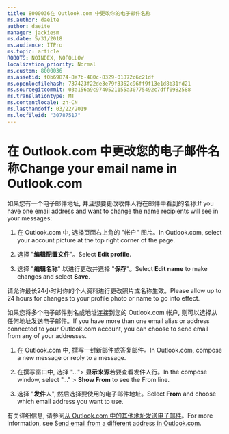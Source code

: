 ```yaml
---
title: 8000036在 Outlook.com 中更改你的电子邮件名称
ms.author: daeite
author: daeite
manager: jackiesm
ms.date: 5/31/2018
ms.audience: ITPro
ms.topic: article
ROBOTS: NOINDEX, NOFOLLOW
localization_priority: Normal
ms.custom: 8000036
ms.assetid: f0b69874-8a7b-480c-8329-01872c6c21df
ms.openlocfilehash: 737423f22de3e79f3362c96ff9f13e1d8b31fd21
ms.sourcegitcommit: 03a156a9c9740521155a30775492c7dff0982588
ms.translationtype: MT
ms.contentlocale: zh-CN
ms.lasthandoff: 03/22/2019
ms.locfileid: "30787517"
---
```

# <a name="change-your-email-name-in-outlookcom"></a><span data-ttu-id="66d5c-102">在 Outlook.com 中更改您的电子邮件名称</span><span class="sxs-lookup"><span data-stu-id="66d5c-102">Change your email name in Outlook.com</span></span>

<span data-ttu-id="66d5c-103">如果您有一个电子邮件地址, 并且想要更改收件人将在邮件中看到的名称:</span><span class="sxs-lookup"><span data-stu-id="66d5c-103">If you have one email address and want to change the name recipients will see in your messages:</span></span>
  
1. <span data-ttu-id="66d5c-104">在 Outlook.com 中, 选择页面右上角的 "帐户" 图片。</span><span class="sxs-lookup"><span data-stu-id="66d5c-104">In Outlook.com, select your account picture at the top right corner of the page.</span></span>
    
2. <span data-ttu-id="66d5c-105">选择 "**编辑配置文件**"。</span><span class="sxs-lookup"><span data-stu-id="66d5c-105">Select **Edit profile**.</span></span> 
    
3. <span data-ttu-id="66d5c-106">选择 "**编辑名称**" 以进行更改并选择 "**保存**"。</span><span class="sxs-lookup"><span data-stu-id="66d5c-106">Select **Edit name** to make changes and select **Save**.</span></span> 
    
<span data-ttu-id="66d5c-107">请允许最长24小时对你的个人资料进行更改照片或名称生效。</span><span class="sxs-lookup"><span data-stu-id="66d5c-107">Please allow up to 24 hours for changes to your profile photo or name to go into effect.</span></span>
  
<span data-ttu-id="66d5c-108">如果您将多个电子邮件别名或地址连接到您的 Outlook.com 帐户, 则可以选择从任何地址发送电子邮件。</span><span class="sxs-lookup"><span data-stu-id="66d5c-108">If you have more than one email alias or address connected to your Outlook.com account, you can choose to send email from any of your addresses.</span></span>
  
1. <span data-ttu-id="66d5c-109">在 Outlook.com 中, 撰写一封新邮件或答复邮件。</span><span class="sxs-lookup"><span data-stu-id="66d5c-109">In Outlook.com, compose a new message or reply to a message.</span></span>
    
2. <span data-ttu-id="66d5c-110">在撰写窗口中, 选择 "..."\> **显示来源**若要查看发件人行。</span><span class="sxs-lookup"><span data-stu-id="66d5c-110">In the compose window, select "..." \> **Show From** to see the From line.</span></span> 
    
3. <span data-ttu-id="66d5c-111">选择 "**发件**人", 然后选择要使用的电子邮件地址。</span><span class="sxs-lookup"><span data-stu-id="66d5c-111">Select **From** and choose which email address you want to use.</span></span> 
    
<span data-ttu-id="66d5c-112">有关详细信息, 请参阅[从 Outlook.com 中的其他地址发送电子邮件](https://go.microsoft.com/fwlink/p/?linkid=2001701&amp;clcid=0x409)。</span><span class="sxs-lookup"><span data-stu-id="66d5c-112">For more information, see [Send email from a different address in Outlook.com](https://go.microsoft.com/fwlink/p/?linkid=2001701&amp;clcid=0x409).</span></span>
  


